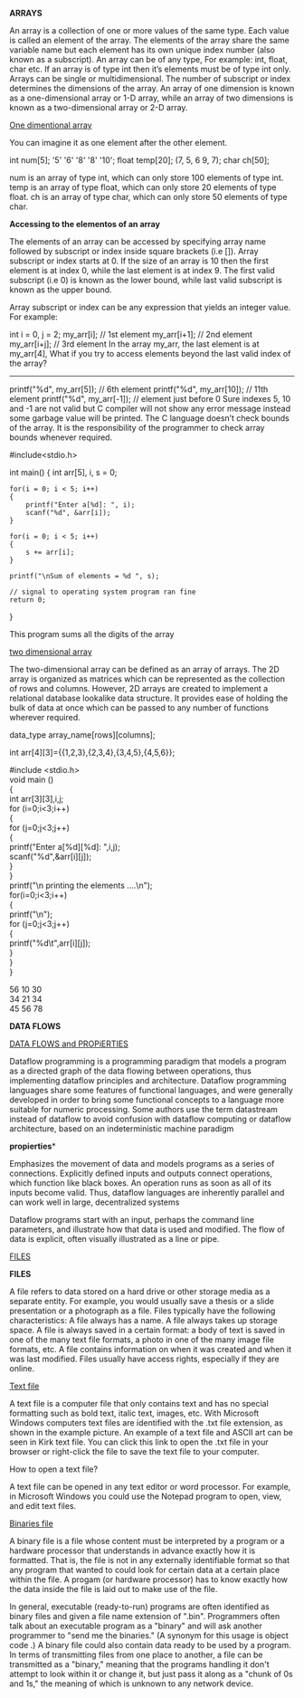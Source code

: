 **ARRAYS**

An array is a collection of one or more values of the same type. Each value is called an element of the array. The elements of the array share the same variable name but each element has its own unique index number (also known as a subscript). An array can be of any type, For example: 
int, float, char etc. If an array is of type int then it’s elements must be of type int only.
Arrays can be single or multidimensional. The number of subscript or index determines the dimensions of the array. 
An array of one dimension is known as a one-dimensional array or 1-D array, while an array of two dimensions is known as a two-dimensional array or 2-D array.

[One dimentional array](https://overiq.com/c-programming-101/one-dimensional-array-in-c/)

You can imagine it as one element after the other element.

int num[5]; '5' '6' '8' '8' '10';
float temp[20]; (7, 5, 6 9, 7);
char ch[50];

num is an array of type int, which can only store 100 elements of type int.
temp is an array of type float, which can only store 20 elements of type float.
ch is an array of type char, which can only store 50 elements of type char.

**Accessing to the elementos of an array**

The elements of an array can be accessed by specifying array name followed by subscript or index inside square brackets (i.e []). Array subscript or index starts at 0. If the size of an array is 10 then the first element is at index 0, while the last element is at index 9.
 The first valid subscript (i.e 0) is known as the lower bound, while last valid subscript is known as the upper bound.

Array subscript or index can be any expression that yields an integer value. For example:

int i = 0, j = 2;
my_arr[i]; // 1st element
my_arr[i+1]; // 2nd element
my_arr[i+j]; // 3rd element
In the array my_arr, the last element is at my_arr[4], What if you try to access elements beyond the last valid index of the array?

------------------------------------------------------------------------------------------------------------------------------------------------------------

printf("%d", my_arr[5]); // 6th element
printf("%d", my_arr[10]); // 11th element
printf("%d", my_arr[-1]); // element just before 0
Sure indexes 5, 10 and -1 are not valid but C compiler will not show any error message instead some garbage value will be printed. The C language doesn’t check bounds of the array. It is the responsibility of the programmer to check array bounds whenever required.

#include<stdio.h>
 
int main()
{
    int arr[5], i, s = 0;
 
    for(i = 0; i < 5; i++)
    {
        printf("Enter a[%d]: ", i);
        scanf("%d", &arr[i]);
    }
 
    for(i = 0; i < 5; i++)
    {
        s += arr[i];
    }
 
    printf("\nSum of elements = %d ", s);
 
    // signal to operating system program ran fine
    return 0;
}

This program sums all the digits of the array



[two dimensional array](https://www.javatpoint.com/two-dimensional-array-in-c#:~:text=%E2%86%92%20%E2%86%90%20prev-,Two%20Dimensional%20Array%20in%20C,relational%20database%20lookalike%20data%20structure.)

The two-dimensional array can be defined as an array of arrays. The 2D array is organized as matrices which can be represented as the collection of rows and columns. However, 2D arrays are created to implement a relational database lookalike data structure. 
It provides ease of holding the bulk of data at once which can be passed to any number of functions wherever required. 

data_type array_name[rows][columns];  

int arr[4][3]={{1,2,3},{2,3,4},{3,4,5},{4,5,6}};  

#include <stdio.h>    
void main ()    
{    
    int arr[3][3],i,j;     
    for (i=0;i<3;i++)    
    {    
        for (j=0;j<3;j++)    
        {    
            printf("Enter a[%d][%d]: ",i,j);                
            scanf("%d",&arr[i][j]);    
        }    
    }    
    printf("\n printing the elements ....\n");     
    for(i=0;i<3;i++)    
    {    
        printf("\n");    
        for (j=0;j<3;j++)    
        {    
            printf("%d\t",arr[i][j]);    
        }    
    }    
}    


56      10      30  
34      21      34  
45      56      78


**DATA FLOWS**

[DATA FLOWS and PROPiERTIES](https://books.google.com.mx/books?id=ukSqCAAAQBAJ&pg=PA364&lpg=PA364&dq=concepts+and+characteristics+of+dataflow&source=bl&ots=xxgrRxTQEb&sig=ACfU3U34hf1rJu9EO77aZomJXPBDFwtEcw&hl=es&sa=X&ved=2ahUKEwi3gsu7osjqAhWBhOAKHcHNByIQ6AEwCHoECAsQAQ#v=onepage&q=concepts%20and%20characteristics%20of%20dataflow&f=false)

Dataflow programming is a programming paradigm that models a program as a directed graph of the data flowing between operations, thus implementing dataflow principles and architecture. Dataflow programming languages share some features of functional languages, and were generally developed in order to bring some functional concepts to a language more suitable for numeric processing. 
Some authors use the term datastream instead of dataflow to avoid confusion with dataflow computing or dataflow architecture, based on an indeterministic machine paradigm

**propierties***

Emphasizes the movement of data and models programs as a series of connections. Explicitly defined inputs and outputs connect operations, which function like black boxes. An operation runs as soon as all of its inputs become valid.
Thus, dataflow languages are inherently parallel and can work well in large, decentralized systems

 Dataflow programs start with an input, perhaps the command line parameters, and illustrate how that data is used and modified. The flow of data is explicit, often visually illustrated as a line or pipe.

[FILES](https://blogs.helsinki.fi/students-digital-skills/1-introduction-to-the-use-of-computers/1-2-files-and-directories/features-of-files-and-directories/)

**FILES**

A file refers to data stored on a hard drive or other storage media as a separate entity. For example, you would usually save a thesis or a slide presentation or a photograph as a file. Files typically have the following characteristics:
A file always has a name.
A file always takes up storage space.
A file is always saved in a certain format: a body of text is saved in one of the many text file formats, a photo in one of the many image file formats, etc.
A file contains information on when it was created and when it was last modified.
Files usually have access rights, especially if they are online.

[Text file](https://www.computerhope.com/jargon/t/textfile.htm)

A text file is a computer file that only contains text and has no special formatting such as bold text, italic text, images, etc. With Microsoft Windows computers text files are identified with the .txt file extension, as shown in the example picture.
An example of a text file and ASCII art can be seen in Kirk text file. You can click this link to open the .txt file in your browser or right-click the file to save the text file to your computer.

How to open a text file?

A text file can be opened in any text editor or word processor. For example, in Microsoft Windows you could use the Notepad program to open, view, and edit text files.

[Binaries file](https://whatis.techtarget.com/definition/binary-file)

A binary file is a file whose content must be interpreted by a program or a hardware processor that understands in advance exactly how it is formatted. That is, the file is not in any externally identifiable format so that any program that wanted to could look for certain data at a certain place within the file. A progam (or hardware processor) has to know exactly how the data inside the file is laid out to make use of the file.

In general, executable (ready-to-run) programs are often identified as binary files and given a file name extension of ".bin". Programmers often talk about an executable program as a "binary" and will ask another programmer to "send me the binaries." (A synonym for this usage is object code .) A binary file could also contain data ready to be used by a program.
In terms of transmitting files from one place to another, a file can be transmitted as a "binary," meaning that the programs handling it don't attempt to look within it or change it, but just pass it along as a "chunk of 0s and 1s," the meaning of which is unknown to any network device.




